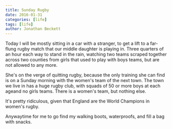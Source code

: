 ```yaml
---
title: Sunday Rugby
date: 2016-01-31
categories: [life]
tags: [life]
author: Jonathan Beckett
---
```


Today I will be mostly sitting in a car with a stranger, to get a lift to a far-flung rugby match that our middle daughter is playing in. Three quarters of an hour each way to stand in the rain, watching two teams scraped together across two counties from girls that used to play with boys teams, but are not allowed to any more.

She's on the verge of quitting rugby, because the only training she can find is on a Sunday morning with the women's team of the next town. The town we live in has a huge rugby club, with squads of 50 or more boys at each ageand no girls teams. There is a women's team, but nothing else.

It's pretty ridiculous, given that England are the World Champions in women's rugby.

Anywaytime for me to go find my walking boots, waterproofs, and fill a bag with snacks.